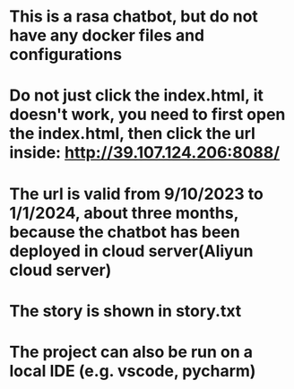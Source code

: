 # This is a rasa chatbot, but do not have any docker files and configurations
# Do not just click the index.html, it doesn't work, you need to first open the index.html, then click the url inside: http://39.107.124.206:8088/
# The url is valid from 9/10/2023 to 1/1/2024, about three months, because the chatbot has been deployed in cloud server(Aliyun cloud server)
# The story is shown in story.txt
# The project can also be run on a local IDE (e.g. vscode, pycharm)

